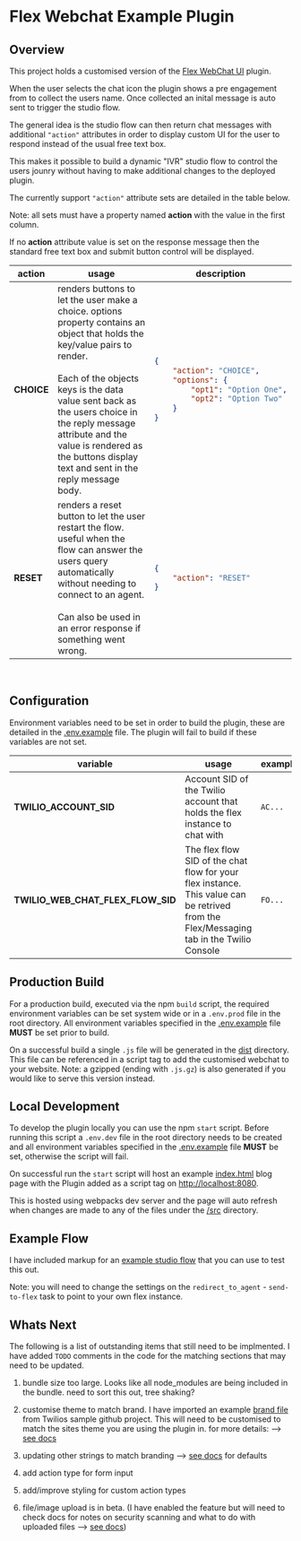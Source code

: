 # Flex Webchat Example Plugin

## Overview
This project holds a customised version of the [Flex WebChat UI](https://www.npmjs.com/package/@twilio/flex-webchat-ui) plugin.

When the user selects the chat icon the plugin shows a pre engagement from to collect the users name. Once collected an inital message is auto sent to trigger the studio flow. 

The general idea is the studio flow can then return chat messages with additional `"action"` attributes in order to display custom UI for the user to respond instead of the usual free text box.

This makes it possible to build a dynamic "IVR" studio flow to control the users jounry without having to make additional changes to the deployed plugin.

The currently support `"action"` attribute sets are detailed in the table below. 

Note: all sets must have a property named **action** with the value in the first column. 

If no **action** attribute value is set on the response message then the standard free text box and submit button control will be displayed.

<table>
<thead>
<tr>
<th>action</th><th>usage</th><th>description</th>
</tr>
</thead>
<tbody>
<tr>
<td>
<b>CHOICE</b>
</td>
<td>
renders buttons to let the user make a choice. options property contains an object that holds the key/value pairs to render. <br/><br/> Each of the objects keys is the data value sent back as the users choice in the reply message attribute and the value is rendered as the buttons display text and sent in the reply message body.
</td>
<td>

````json
{
    "action": "CHOICE",
    "options": {
        "opt1": "Option One",
        "opt2": "Option Two" 
    }
}
````

</td>
</tr>
<tr>
<td><b>RESET</b></td>
<td>renders a reset button to let the user restart the flow. useful when the flow can answer the users query automatically without needing to connect to an agent. <br/><br/> Can also be used in an error response if something went wrong.</td>
<td>

````json
{
    "action": "RESET"
}
````

</td>
</tr>
</tbody>
</table>
<br/>

## Configuration

Environment variables need to be set in order to build the plugin, these are detailed in the [.env.example](/.env.example) file. The plugin will fail to build if these variables are not set.

|variable|usage|example|
|---|---|---|
|**TWILIO_ACCOUNT_SID**|Account SID of the Twilio account that holds the flex instance to chat with|`AC...`|
|**TWILIO_WEB_CHAT_FLEX_FLOW_SID**|The flex flow SID of the chat flow for your flex instance. This value can be retrived from the Flex/Messaging tab in the Twilio Console|`FO...`|

## Production Build
For a production build, executed via the npm `build` script, the required environment variables can be set system wide or in a `.env.prod` file in the root directory. All environment variables specified in the [.env.example](/.env.example) file **MUST** be set prior to build.

On a successful build a single `.js` file will be generated in the [dist](/dist) directory. This file can be referenced in a script tag to add the customised webchat to your website. Note: a gzipped (ending with `.js.gz`) is also generated if you would like to serve this version instead.

## Local Development
To develop the plugin locally you can use the npm `start` script. Before running this script a `.env.dev` file in the root directory needs to be created and all environment variables specified in the [.env.example](/.env.example) file **MUST** be set, otherwise the script will fail.

On successful run the `start` script will host an example [index.html](/dev-test-site/index.html) blog page with the Plugin added as a script tag on [http://localhost:8080](http://localhost:8080). 

This is hosted using webpacks dev server and the page will auto refresh when changes are made to any of the files under the [/src](/src) directory.

## Example Flow
I have included markup for an [example studio flow](/example-studio-flow/chat-ivr-flow.json) that you can use to test this out.

Note: you will need to change the settings on the `redirect_to_agent` - `send-to-flex` task to point to your own flex instance.

## Whats Next
The following is a list of outstanding items that still need to be implmented.
I have added `TODO` comments in the code for the matching sections that may need to be updated. 

1. bundle size too large. Looks like all node_modules are being included in the bundle. need to sort this out, tree shaking?

2. customise theme to match brand. I have imported an example [brand file](/src/branding.ts) from Twilios sample github project. This will need to be customised to match the sites theme you are using the plugin in. for more details: --> [see docs](https://www.twilio.com/docs/flex/developer/webchat/theming)

3. updating other strings to match branding --> [see docs](https://www.twilio.com/docs/flex/developer/webchat/localization-and-templating) for defaults 

4. add action type for form input

5. add/improve styling for custom action types

6. file/image upload is in beta. (I have enabled the feature but will need to check docs for notes on security scanning and what to do with uploaded files --> [see docs](https://www.twilio.com/docs/flex/developer/webchat/enable-attachments))